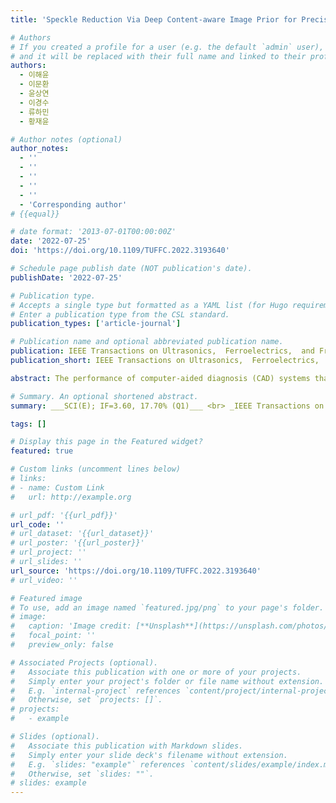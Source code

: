 ```yaml
---
title: 'Speckle Reduction Via Deep Content-aware Image Prior for Precise Breast Tumor Segmentation in an Ultrasound Image'

# Authors
# If you created a profile for a user (e.g. the default `admin` user), write the username (folder name) here
# and it will be replaced with their full name and linked to their profile.
authors:
  - 이해윤
  - 이문환
  - 윤상연
  - 이경수
  - 류하민
  - 황재윤

# Author notes (optional)
author_notes:
  - ''
  - ''
  - ''
  - ''
  - ''
  - 'Corresponding author'
# {{equal}}

# date format: '2013-07-01T00:00:00Z'
date: '2022-07-25'
doi: 'https://doi.org/10.1109/TUFFC.2022.3193640'

# Schedule page publish date (NOT publication's date).
publishDate: '2022-07-25'

# Publication type.
# Accepts a single type but formatted as a YAML list (for Hugo requirements).
# Enter a publication type from the CSL standard.
publication_types: ['article-journal']

# Publication name and optional abbreviated publication name.
publication: IEEE Transactions on Ultrasonics,  Ferroelectrics,  and Frequency Control
publication_short: IEEE Transactions on Ultrasonics,  Ferroelectrics,  and Frequency Control (TUFFC)  [__SCI(E); IF=3.60, 17.70% (Q1)__]

abstract: The performance of computer-aided diagnosis (CAD) systems that are based on ultrasound imaging has been enhanced owing to the advancement in deep learning. However, because of the inherent speckle noise in ultrasound images, the ambiguous boundaries of lesions deteriorate and are difficult to distinguish, resulting in the performance degradation of CAD. Although several methods have been proposed to reduce speckle noise over decades, this task remains a challenge that must be improved to enhance the performance of CAD. In this article, we propose a deep content-aware image prior (DCAIP) with a content-aware attention module (CAAM) for superior despeckling of ultrasound images without clean images. For the image prior, we developed a CAAM to deal with the content information in an input image. In this module, super-pixel pooling (SPP) is used to give attention to salient regions in an ultrasound image. Therefore, it can provide more content information regarding the input image when compared to other attention modules. The DCAIP consists of deep learning networks based on this attention module. The DCAIP is validated by applying it as a preprocessing step for breast tumor segmentation in ultrasound images, which is one of the tasks in CAD. Our method improved the segmentation performance by 15.89% in terms of the area under the precision_ecall (PR) curve (AUPRC). The results demonstrate that our method enhances the quality of ultrasound images by effectively reducing speckle noise while preserving important information in the image, promising for the design of superior CAD systems.

# Summary. An optional shortened abstract.
summary: ___SCI(E); IF=3.60, 17.70% (Q1)___ <br> _IEEE Transactions on Ultrasonics,  Ferroelectrics,  and Frequency Control (TUFFC, 2022, Vol. 69, Issue 9, pp. 2638-2650)_

tags: []

# Display this page in the Featured widget?
featured: true

# Custom links (uncomment lines below)
# links:
# - name: Custom Link
#   url: http://example.org

# url_pdf: '{{url_pdf}}'
url_code: ''
# url_dataset: '{{url_dataset}}'
# url_poster: '{{url_poster}}'
# url_project: ''
# url_slides: ''
url_source: 'https://doi.org/10.1109/TUFFC.2022.3193640'
# url_video: ''

# Featured image
# To use, add an image named `featured.jpg/png` to your page's folder.
# image:
#   caption: 'Image credit: [**Unsplash**](https://unsplash.com/photos/pLCdAaMFLTE)'
#   focal_point: ''
#   preview_only: false

# Associated Projects (optional).
#   Associate this publication with one or more of your projects.
#   Simply enter your project's folder or file name without extension.
#   E.g. `internal-project` references `content/project/internal-project/index.md`.
#   Otherwise, set `projects: []`.
# projects:
#   - example

# Slides (optional).
#   Associate this publication with Markdown slides.
#   Simply enter your slide deck's filename without extension.
#   E.g. `slides: "example"` references `content/slides/example/index.md`.
#   Otherwise, set `slides: ""`.
# slides: example
---
```

